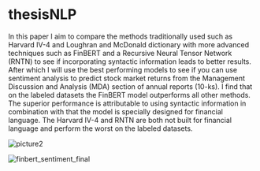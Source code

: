 # thesisNLP


In this paper I aim to compare the methods traditionally used
such as Harvard IV-4 and Loughran and McDonald dictionary with
more advanced techniques such as FinBERT and a Recursive Neural
Tensor Network (RNTN) to see if incorporating syntactic information
leads to better results. After which I will use the best performing
models to see if you can use sentiment analysis to predict stock market returns from the Management Discussion and Analysis (MDA)
section of annual reports (10-ks). I find that on the labeled datasets
the FinBERT model outperforms all other methods. The superior
performance is attributable to using syntactic information in combination with that the model is specially designed for financial language.
The Harvard IV-4 and RNTN are both not built for financial language
and perform the worst on the labeled datasets.

![picture2](https://user-images.githubusercontent.com/104837565/182042826-e88ca060-e605-4f8f-a97d-4b4a1a73ee93.png)


![finbert_sentiment_final](https://user-images.githubusercontent.com/104837565/175619120-1f83ccc3-c7c8-4a1b-8c39-698f7f7e09bb.png)


